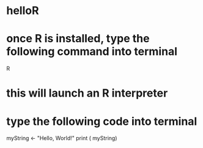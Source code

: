 # helloR

# once R is installed, type the following command into terminal
R

# this will launch an R interpreter
# type the following code into terminal

myString <- "Hello, World!"
print ( myString)

